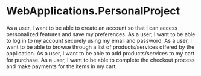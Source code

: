 # WebApplications.PersonalProject

As a user, I want to be able to create an account so that I can access personalized features and save my preferences.
As a user, I want to be able to log in to my account securely using my email and password.
As a user, I want to be able to browse through a list of products/services offered by the application.
As a user, I want to be able to add products/services to my cart for purchase.
As a user, I want to be able to complete the checkout process and make payments for the items in my cart.
